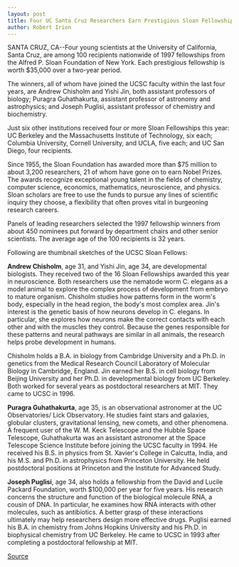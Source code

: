 ```yaml
---
layout: post
title: Four UC Santa Cruz Researchers Earn Prestigious Sloan Fellowships
author: Robert Irion
---
```


SANTA CRUZ, CA--Four young scientists at the University of California,  Santa Cruz, are among 100 recipients nationwide of 1997 fellowships from  the Alfred P. Sloan Foundation of New York. Each prestigious fellowship is  worth $35,000 over a two-year period.

The winners, all of whom have joined the UCSC faculty within the last  four years, are Andrew Chisholm and Yishi Jin, both assistant professors of  biology; Puragra Guhathakurta, assistant professor of astronomy and  astrophysics; and Joseph Puglisi, assistant professor of chemistry and  biochemistry.

Just six other institutions received four or more Sloan Fellowships  this year: UC Berkeley and the Massachusetts Institute of Technology, six  each; Columbia University, Cornell University, and UCLA, five each; and UC  San Diego, four recipients.

Since 1955, the Sloan Foundation has awarded more than $75 million  to about 3,200 researchers, 21 of whom have gone on to earn Nobel Prizes.  The awards recognize exceptional young talent in the fields of chemistry,  computer science, economics, mathematics, neuroscience, and physics. Sloan  scholars are free to use the funds to pursue any lines of scientific inquiry  they choose, a flexibility that often proves vital in burgeoning research  careers.

Panels of leading researchers selected the 1997 fellowship winners  from about 450 nominees put forward by department chairs and other senior  scientists. The average age of the 100 recipients is 32 years.

Following are thumbnail sketches of the UCSC Sloan Fellows:

**Andrew Chisholm**, age 31, and Yishi Jin, age 34, are  developmental biologists. They received two of the 16 Sloan Fellowships  awarded this year in neuroscience. Both researchers use the nematode worm  C. elegans as a model animal to explore the complex process of development  from embryo to mature organism. Chisholm studies how patterns form in the  worm's body, especially in the head region, the body's most complex area.  Jin's interest is the genetic basis of how neurons develop in C. elegans. In  particular, she explores how neurons make the correct contacts with each  other and with the muscles they control. Because the genes responsible for  these patterns and neural pathways are similar in all animals, the research  helps probe development in humans.

Chisholm holds a B.A. in biology from Cambridge University and a Ph.D.  in genetics from the Medical Research Council Laboratory of Molecular  Biology in Cambridge, England. Jin earned her B.S. in cell biology from  Beijing University and her Ph.D. in developmental biology from UC Berkeley.  Both worked for several years as postdoctoral researchers at MIT. They  came to UCSC in 1996.

**Puragra Guhathakurta**, age 35, is an observational astronomer at  the UC Observatories/ Lick Observatory. He studies faint stars and galaxies,  globular clusters, gravitational lensing, new comets, and other phenomena. A  frequent user of the W. M. Keck Telescope and the Hubble Space Telescope,  Guhathakurta was an assistant astronomer at the Space Telescope Science  Institute before joining the UCSC faculty in 1994. He received his B.S. in  physics from St. Xavier's College in Calcutta, India, and his M.S. and Ph.D. in  astrophysics from Princeton University. He held postdoctoral positions at  Princeton and the Institute for Advanced Study.

**Joseph Puglisi**, age 34, also holds a fellowship from the David  and Lucile Packard Foundation, worth $100,000 per year for five years. His  research concerns the structure and function of the biological molecule RNA,  a cousin of DNA. In particular, he examines how RNA interacts with other  molecules, such as antibiotics. A better grasp of these interactions  ultimately may help researchers design more effective drugs. Puglisi earned  his B.A. in chemistry from Johns Hopkins University and his Ph.D. in  biophysical chemistry from UC Berkeley. He came to UCSC in 1993 after  completing a postdoctoral fellowship at MIT.

[Source](http://www1.ucsc.edu/news_events/press_releases/archive/96-97/02-97/022697-Four_UCSC_researche.html "Permalink to 022697-Four_UCSC_researche")
